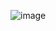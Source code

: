 
![image](https://user-images.githubusercontent.com/71258149/164986024-209a2099-185d-4189-8e66-998dbf919091.png)
